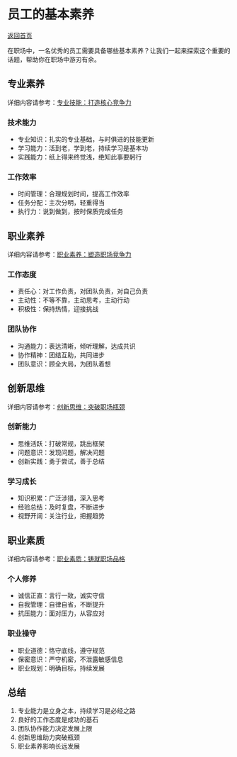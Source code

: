 # 员工的基本素养

[返回首页](../README.md)

在职场中，一名优秀的员工需要具备哪些基本素养？让我们一起来探索这个重要的话题，帮助你在职场中游刃有余。

## 专业素养

详细内容请参考：[专业技能：打造核心竞争力](./professional-skills.md)

### 技术能力
- 专业知识：扎实的专业基础，与时俱进的技能更新
- 学习能力：活到老，学到老，持续学习是基本功
- 实践能力：纸上得来终觉浅，绝知此事要躬行

### 工作效率
- 时间管理：合理规划时间，提高工作效率
- 任务分配：主次分明，轻重得当
- 执行力：说到做到，按时保质完成任务

## 职业素养

详细内容请参考：[职业素养：塑造职场竞争力](./professional-qualities.md)

### 工作态度
- 责任心：对工作负责，对团队负责，对自己负责
- 主动性：不等不靠，主动思考，主动行动
- 积极性：保持热情，迎接挑战

### 团队协作
- 沟通能力：表达清晰，倾听理解，达成共识
- 协作精神：团结互助，共同进步
- 团队意识：顾全大局，为团队着想

## 创新思维

详细内容请参考：[创新思维：突破职场瓶颈](./innovative-thinking.md)

### 创新能力
- 思维活跃：打破常规，跳出框架
- 问题意识：发现问题，解决问题
- 创新实践：勇于尝试，善于总结

### 学习成长
- 知识积累：广泛涉猎，深入思考
- 经验总结：及时复盘，不断进步
- 视野开阔：关注行业，把握趋势

## 职业素质

详细内容请参考：[职业素质：铸就职场品格](./professional-character.md)

### 个人修养
- 诚信正直：言行一致，诚实守信
- 自我管理：自律自省，不断提升
- 抗压能力：面对压力，从容应对

### 职业操守
- 职业道德：恪守底线，遵守规范
- 保密意识：严守机密，不泄露敏感信息
- 职业规划：明确目标，持续发展

## 总结

1. 专业能力是立身之本，持续学习是必经之路
2. 良好的工作态度是成功的基石
3. 团队协作能力决定发展上限
4. 创新思维助力突破瓶颈
5. 职业素养影响长远发展
